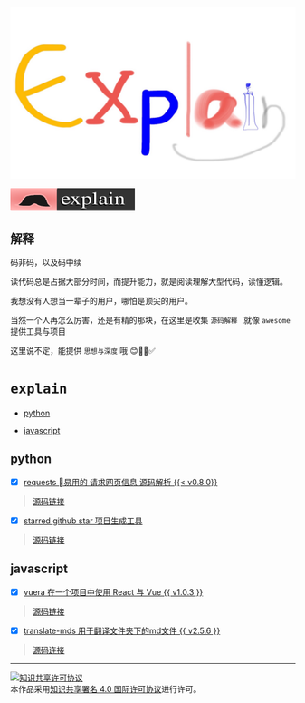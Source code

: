 ![Explain](./explain.jpg)

[![explain](./minilogo.svg)](https://github.com/chinanf-boy/Source-Explain)

## 解释 

码非码，以及码中续

读代码总是占据大部分时间，而提升能力，就是阅读理解大型代码，读懂逻辑。

我想没有人想当一辈子的用户，哪怕是顶尖的用户。

当然一个人再怎么厉害，还是有精的那块，在这里是收集 ``源码解释 `` 就像 ``awesome`` 提供工具与项目

这里说不定，能提供 ``思想与深度`` 哦 😊✅ 

# ``explain``

- [python](#python)

- [javascript](#javascript)

## python

- [x] [requests 易用的 请求网页信息 源码解析 {{< v0.8.0}}](https://github.com/wangshunping/read_requests)

> [源码链接](https://github.com/requests/requests/)

- [x] [starred github star 项目生成工具](https://github.com/chinanf-boy/explain-starred)

>[源码链接](https://github.com/maguowei/starred)

>

## javascript

- [x] [vuera 在一个项目中使用 React 与 Vue {{ v1.0.3 }}](https://github.com/chinanf-boy/explain-vuera)

> [源码链接](https://github.com/akxcv/vuera)

- [x] [translate-mds 用于翻译文件夹下的md文件 {{ v2.5.6 }}](https://github.com/chinanf-boy/explain-translateMds)

> [源码连接](https://github.com/chinanf-boy/translate-js)
---

<a rel="license" href="http://creativecommons.org/licenses/by/4.0/"><img alt="知识共享许可协议" style="border-width:0" src="https://i.creativecommons.org/l/by/4.0/88x31.png" /></a><br />本作品采用<a rel="license" href="http://creativecommons.org/licenses/by/4.0/">知识共享署名 4.0 国际许可协议</a>进行许可。
